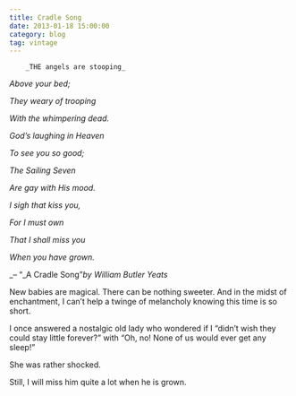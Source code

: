 ```yaml
---
title: Cradle Song
date: 2013-01-18 15:00:00
category: blog
tag: vintage
---
```

        _THE angels are stooping_

_Above your bed;_

_They weary of trooping_

_With the whimpering dead._

_God’s laughing in Heaven_

_To see you so good;_

_The Sailing Seven_

_Are gay with His mood._

_I sigh that kiss you,_

_For I must own_

_That I shall miss you_

_When you have grown._

_– “_A Cradle Song”_by William Butler Yeats_



New babies are magical. There can be nothing sweeter. And in the midst of enchantment, I can’t help a twinge of melancholy knowing this time is so short.

I once answered a nostalgic old lady who wondered if I “didn’t wish they could stay little forever?” with “Oh, no! None of us would ever get any sleep!”

She was rather shocked.

Still, I will miss him quite a lot when he is grown.

